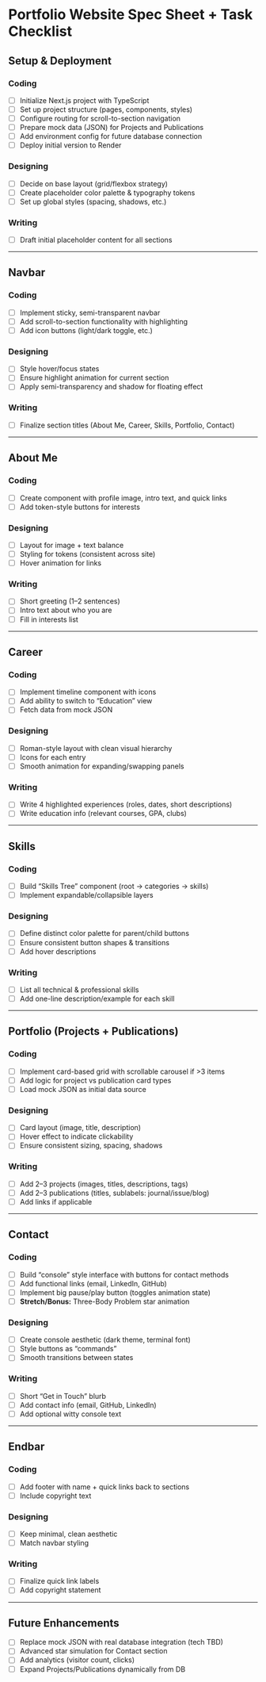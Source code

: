 # Portfolio Website Spec Sheet + Task Checklist

## Setup & Deployment

### Coding

- [ ] Initialize Next.js project with TypeScript
- [ ] Set up project structure (pages, components, styles)
- [ ] Configure routing for scroll-to-section navigation
- [ ] Prepare mock data (JSON) for Projects and Publications
- [ ] Add environment config for future database connection
- [ ] Deploy initial version to Render

### Designing

- [ ] Decide on base layout (grid/flexbox strategy)
- [ ] Create placeholder color palette & typography tokens
- [ ] Set up global styles (spacing, shadows, etc.)

### Writing

- [ ] Draft initial placeholder content for all sections

---

## Navbar

### Coding

- [ ] Implement sticky, semi-transparent navbar
- [ ] Add scroll-to-section functionality with highlighting
- [ ] Add icon buttons (light/dark toggle, etc.)

### Designing

- [ ] Style hover/focus states
- [ ] Ensure highlight animation for current section
- [ ] Apply semi-transparency and shadow for floating effect

### Writing

- [ ] Finalize section titles (About Me, Career, Skills, Portfolio, Contact)

---

## About Me

### Coding

- [ ] Create component with profile image, intro text, and quick links
- [ ] Add token-style buttons for interests

### Designing

- [ ] Layout for image + text balance
- [ ] Styling for tokens (consistent across site)
- [ ] Hover animation for links

### Writing

- [ ] Short greeting (1–2 sentences)
- [ ] Intro text about who you are
- [ ] Fill in interests list

---

## Career

### Coding

- [ ] Implement timeline component with icons
- [ ] Add ability to switch to “Education” view
- [ ] Fetch data from mock JSON

### Designing

- [ ] Roman-style layout with clean visual hierarchy
- [ ] Icons for each entry
- [ ] Smooth animation for expanding/swapping panels

### Writing

- [ ] Write 4 highlighted experiences (roles, dates, short descriptions)
- [ ] Write education info (relevant courses, GPA, clubs)

---

## Skills

### Coding

- [ ] Build “Skills Tree” component (root → categories → skills)
- [ ] Implement expandable/collapsible layers

### Designing

- [ ] Define distinct color palette for parent/child buttons
- [ ] Ensure consistent button shapes & transitions
- [ ] Add hover descriptions

### Writing

- [ ] List all technical & professional skills
- [ ] Add one-line description/example for each skill

---

## Portfolio (Projects + Publications)

### Coding

- [ ] Implement card-based grid with scrollable carousel if >3 items
- [ ] Add logic for project vs publication card types
- [ ] Load mock JSON as initial data source

### Designing

- [ ] Card layout (image, title, description)
- [ ] Hover effect to indicate clickability
- [ ] Ensure consistent sizing, spacing, shadows

### Writing

- [ ] Add 2–3 projects (images, titles, descriptions, tags)
- [ ] Add 2–3 publications (titles, sublabels: journal/issue/blog)
- [ ] Add links if applicable

---

## Contact

### Coding

- [ ] Build “console” style interface with buttons for contact methods
- [ ] Add functional links (email, LinkedIn, GitHub)
- [ ] Implement big pause/play button (toggles animation state)
- [ ] **Stretch/Bonus:** Three-Body Problem star animation

### Designing

- [ ] Create console aesthetic (dark theme, terminal font)
- [ ] Style buttons as “commands”
- [ ] Smooth transitions between states

### Writing

- [ ] Short “Get in Touch” blurb
- [ ] Add contact info (email, GitHub, LinkedIn)
- [ ] Add optional witty console text

---

## Endbar

### Coding

- [ ] Add footer with name + quick links back to sections
- [ ] Include copyright text

### Designing

- [ ] Keep minimal, clean aesthetic
- [ ] Match navbar styling

### Writing

- [ ] Finalize quick link labels
- [ ] Add copyright statement

---

## Future Enhancements

- [ ] Replace mock JSON with real database integration (tech TBD)
- [ ] Advanced star simulation for Contact section
- [ ] Add analytics (visitor count, clicks)
- [ ] Expand Projects/Publications dynamically from DB
